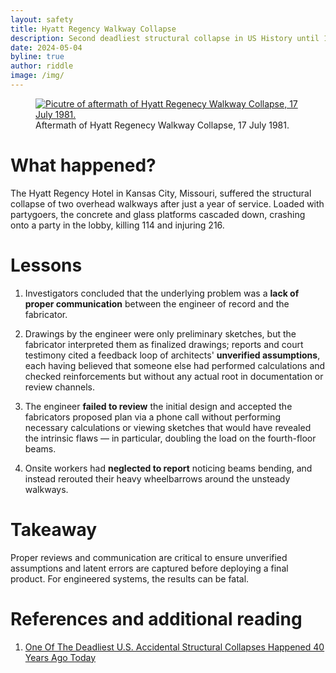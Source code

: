 ```yaml
---
layout: safety
title: Hyatt Regency Walkway Collapse
description: Second deadliest structural collapse in US History until 11 Sept 2001.
date: 2024-05-04
byline: true
author: riddle
image: /img/
---
```


<div class="row">
<div class="col-md-8" markdown="1">
<figure class="figure float-end w-25">
<a href="/img/HR_Collapse.jpg"><img class="figure-img img-fluid rounded"
src="/img/HR_Collapse.jpg"  alt="Picutre of aftermath of Hyatt Regenecy Walkway Collapse, 17 July 1981."/></a> 
<figcaption class="figure-caption">Aftermath of Hyatt Regenecy Walkway Collapse, 17 July 1981.</figcaption>
</figure>

# What happened?

The Hyatt Regency Hotel in Kansas City, Missouri, suffered the structural
collapse of two overhead walkways after just a year of service. Loaded with
partygoers, the concrete and glass platforms cascaded down, crashing onto a
party in the lobby, killing 114 and injuring 216.

# Lessons

1. Investigators concluded that the underlying problem was a **lack of proper
   communication** between the engineer of record and the fabricator.

2. Drawings by the engineer were only preliminary sketches, but the fabricator
   interpreted them as finalized drawings; reports and court testimony cited a
   feedback loop of architects' **unverified assumptions**, each having believed
   that someone else had performed calculations and checked reinforcements but
   without any actual root in documentation or review channels.

3. The engineer **failed to review** the initial design and accepted the
   fabricators proposed plan via a phone call without performing necessary
   calculations or viewing sketches that would have revealed the intrinsic flaws —
   in particular, doubling the load on the fourth-floor beams.

4. Onsite workers had **neglected to report** noticing beams bending, and
   instead rerouted their heavy wheelbarrows around the unsteady walkways.

# Takeaway

Proper reviews and communication are critical to ensure unverified assumptions
and latent errors are captured before deploying a final product. For engineered
systems, the results can be fatal.

# References and additional reading

1. [One Of The Deadliest U.S. Accidental Structural Collapses Happened 40 Years
   Ago Today](https://www.npr.org/2021/07/17/1016603199/one-of-the-deadliest-u-s-accidental-structural-collapses-happened-40-years-ago-t)

</div>
</div>

